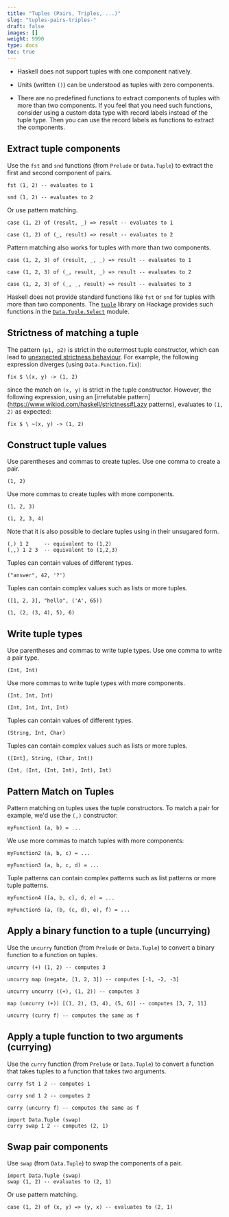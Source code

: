 ```yaml
---
title: "Tuples (Pairs, Triples, ...)"
slug: "tuples-pairs-triples-"
draft: false
images: []
weight: 9990
type: docs
toc: true
---
```


 * Haskell does not support tuples with one component natively.

 * Units (written `()`) can be understood as tuples with zero components.

 * There are no predefined functions to extract components of tuples with more than two components. If you feel that you need such functions, consider using a custom data type with record labels instead of the tuple type. Then you can use the record labels as functions to extract the components.

## Extract tuple components
Use the `fst` and `snd` functions (from `Prelude` or `Data.Tuple`) to extract the first and second component of pairs.

    fst (1, 2) -- evaluates to 1

    snd (1, 2) -- evaluates to 2

Or use pattern matching.

    case (1, 2) of (result, _) => result -- evaluates to 1

    case (1, 2) of (_, result) => result -- evaluates to 2

Pattern matching also works for tuples with more than two components.

    case (1, 2, 3) of (result, _, _) => result -- evaluates to 1

    case (1, 2, 3) of (_, result, _) => result -- evaluates to 2

    case (1, 2, 3) of (_, _, result) => result -- evaluates to 3

Haskell does not provide standard functions like `fst` or `snd` for tuples with more than two components. The [`tuple`](https://hackage.haskell.org/package/tuple) library on Hackage provides such functions in the [`Data.Tuple.Select`](https://hackage.haskell.org/package/tuple/docs/Data-Tuple-Select.html) module.

## Strictness of matching a tuple
The pattern `(p1, p2)` is strict in the outermost tuple constructor, which can lead to [unexpected strictness behaviour](http://stackoverflow.com/q/39159825/477476). For example, the following expression diverges (using `Data.Function.fix`):

    fix $ \(x, y) -> (1, 2)

since the match on `(x, y)` is strict in the tuple constructor. However, the following expression, using an [irrefutable pattern](https://www.wikiod.com/haskell/strictness#Lazy patterns), evaluates to `(1, 2)` as expected:

    fix $ \ ~(x, y) -> (1, 2)

## Construct tuple values
Use parentheses and commas to create tuples. Use one comma to create a pair.

    (1, 2)

Use more commas to create tuples with more components.

    (1, 2, 3)

    (1, 2, 3, 4)

Note that it is also possible to declare tuples using in their unsugared form.

    (,) 1 2     -- equivalent to (1,2)
    (,,) 1 2 3  -- equivalent to (1,2,3)

Tuples can contain values of different types.

    ("answer", 42, '?')

Tuples can contain complex values such as lists or more tuples.

    ([1, 2, 3], "hello", ('A', 65))

    (1, (2, (3, 4), 5), 6)

## Write tuple types
Use parentheses and commas to write tuple types. Use one comma to write a pair type.

    (Int, Int)

Use more commas to write tuple types with more components.

    (Int, Int, Int)

    (Int, Int, Int, Int)

Tuples can contain values of different types.

    (String, Int, Char)

Tuples can contain complex values such as lists or more tuples.

    ([Int], String, (Char, Int))

    (Int, (Int, (Int, Int), Int), Int)

## Pattern Match on Tuples
Pattern matching on tuples uses the tuple constructors. To match a pair for example, we'd use the `(,)` constructor:

    myFunction1 (a, b) = ...

We use more commas to match tuples with more components:

    myFunction2 (a, b, c) = ...

    myFunction3 (a, b, c, d) = ...

Tuple patterns can contain complex patterns such as list patterns or more tuple patterns.

    myFunction4 ([a, b, c], d, e) = ...

    myFunction5 (a, (b, (c, d), e), f) = ...


## Apply a binary function to a tuple (uncurrying)
Use the `uncurry` function (from `Prelude` or `Data.Tuple`) to convert a binary function to a function on tuples.

    uncurry (+) (1, 2) -- computes 3

    uncurry map (negate, [1, 2, 3]) -- computes [-1, -2, -3]

    uncurry uncurry ((+), (1, 2)) -- computes 3

    map (uncurry (+)) [(1, 2), (3, 4), (5, 6)] -- computes [3, 7, 11]

    uncurry (curry f) -- computes the same as f

## Apply a tuple function to two arguments (currying)
Use the `curry` function (from `Prelude` or `Data.Tuple`) to convert a function that takes tuples to a function that takes two arguments.

    curry fst 1 2 -- computes 1

    curry snd 1 2 -- computes 2

    curry (uncurry f) -- computes the same as f

    import Data.Tuple (swap)
    curry swap 1 2 -- computes (2, 1)

## Swap pair components
Use `swap` (from `Data.Tuple`) to swap the components of a pair.

    import Data.Tuple (swap)
    swap (1, 2) -- evaluates to (2, 1)

Or use pattern matching.

    case (1, 2) of (x, y) => (y, x) -- evaluates to (2, 1)



